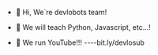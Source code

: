 - 👋 Hi, We`re devlobots team!
- 🥇 We will teach Python, Javascript, etc...!

- 🎁 We run YouTube!!!
----bit.ly/devlosub
